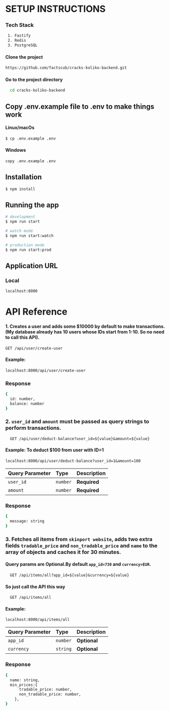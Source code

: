 # SETUP INSTRUCTIONS

### Tech Stack

```bash
 1. Fastify
 2. Redis
 3. PostgreSQL
```

#### Clone the project

```bash
https://github.com/factscub/cracks-koliko-backend.git
```

#### Go to the project directory

```bash
  cd cracks-koliko-backend
```

## Copy .env.example file to .env to make things work

#### Linux/macOs

```bash
$ cp .env.example .env
```

#### Windows

```bash
copy .env.example .env
```

## Installation

```bash
$ npm install
```

## Running the app

```bash
# development
$ npm run start

# watch mode
$ npm run start:watch

# production mode
$ npm run start:prod
```

## Application URL

### Local

```bash
localhost:8000
```

# API Reference

#### 1. Creates a user and adds some $10000 by default to make transactions.(My database already has 10 users whose IDs start from 1-10. So no need to call this API).

```http
GET /api/user/create-user
```

#### Example:

```http
localhost:8000/api/user/create-user
```

### Response

```bash
{
  id: number,
  balance: number
}
```

### 2. `user_id` and `amount` must be passed as query strings to perform transactions.

```http
  GET /api/user/deduct-balance?user_id=${value}&amount=${value}
```

#### Example: To deduct $100 from user with ID=1

```http
localhost:8000/api/user/deduct-balance?user_id=1&amount=100
```


| Query Parameter | Type     | Description  |
| :-------------- | :------- | :----------- |
| `user_id`       | `number` | **Required** |
| `amount`        | `number` | **Required** |

### Response

```bash
{
  message: string
}
```

### 3. Fetches all items from `skinport website`, adds two extra fields `tradable_price` and `non_tradable_price` and `name` to the array of objects and caches it for 30 minutes.

#### Query params are Optional.By default `app_id=730` and `currency=EUR`.

```http
  GET /api/items/all?app_id=${value}&currency=${value}
```

#### So just call the API this way

```http
  GET /api/items/all
```

#### Example:

```http
localhost:8000/api/items/all
```

| Query Parameter | Type     | Description  |
| :-------------- | :------- | :----------- |
| `app_id`        | `number` | **Optional** |
| `currency`      | `string` | **Optional** |

### Response

```bash
{
  name: string,
  min_prices:{
      tradable_price: number,
      non_tradable_price: number,
    },
}
```
